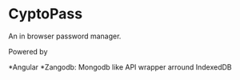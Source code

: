 # CyptoPass
An in browser password manager.

Powered by

*Angular
*Zangodb: Mongodb like API wrapper arround IndexedDB